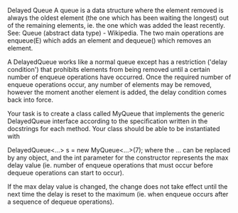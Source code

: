 Delayed Queue
A queue is a data structure where the element removed is always the oldest element (the one which has been waiting the longest) out of the remaining elements, ie. the one which was added the least recently. See: Queue (abstract data type) - Wikipedia. The two main operations are enqueue(E) which adds an element and dequeue() which removes an element.

A DelayedQueue works like a normal queue except has a restriction ('delay condition') that prohibits elements from being removed until a certain number of enqueue operations have occurred. Once the required number of enqueue operations occur, any number of elements may be removed, however the moment another element is added, the delay condition comes back into force. 

Your task is to create a class called MyQueue that implements the generic DelayedQueue interface according to the specification written in the docstrings for each method. Your class should be able to be instantiated with

DelayedQueue<...> s = new MyQueue<...>(7);
where the ... can be replaced by any object, and the int parameter for the constructor represents the max delay value (ie. number of enqueue operations that must occur before dequeue operations can start to occur).

If the max delay value is changed, the change does not take effect until the next time the delay is reset to the maximum (ie. when enqueue occurs after a sequence of dequeue operations).
